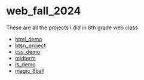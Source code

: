 # web_fall_2024
These are all the projects  I did in 8th grade web class

<ul>
  <li><a href="html_demo" target="_blank">html_demo<a/> </li>
  <li><a href="btsn_project" target="_blank">btsn_project<a/> </li>
  <li><a href="css_demo" target="_blank">css_demo<a/> </li>
  <li><a href="midterm" target="_blank">midterm<a/> </li>
  <li><a href="js_demo" target="_blank">js_demo<a/> </li>
  <li><a href="magic_8ball" target="_blank">magic_8ball<a/> </li>
</ul>

